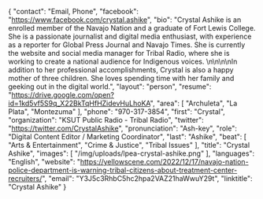 {
  "contact": "Email, Phone",
  "facebook": "https://www.facebook.com/crystal.ashike",
  "bio": "Crystal Ashike is an enrolled member of the Navajo Nation and a graduate of Fort Lewis College. She is a passionate journalist and digital media enthusiast, with experience as a reporter for Global Press Journal and Navajo Times. She is currently the website and social media manager for Tribal Radio, where she is working to create a national audience for Indigenous voices. \n\n\n\nIn addition to her professional accomplishments, Crystal is also a happy mother of three children. She loves spending time with her family and geeking out in the digital world.",
  "layout": "person",
  "resume": "https://drive.google.com/open?id=1kd5vf5S9q_X22BkTqHfHZidevHuLhoKA",
  "area": [
    "Archuleta",
    "La Plata",
    "Montezuma"
  ],
  "phone": "970-317-3854",
  "first": "Crystal",
  "organization": "KSUT Public Radio - Tribal Radio",
  "twitter": "https://twitter.com/CrystalAshike",
  "pronunciation": "Ash-key",
  "role": "Digital Content Editor / Marketing Coordinator",
  "last": "Ashike",
  "beat": [
    "Arts & Entertainment",
    "Crime & Justice",
    "Tribal Issues"
  ],
  "title": "Crystal Ashike",
  "images": [
    "/img/uploads/lpea-crystal-ashike.png"
  ],
  "languages": "English",
  "website": "https://yellowscene.com/2022/12/17/navajo-nation-police-department-is-warning-tribal-citizens-about-treatment-center-recruiters/",
  "email": "Y3J5c3RhbC5hc2hpa2VAZ21haWwuY29t",
  "linktitle": "Crystal Ashike"
}
